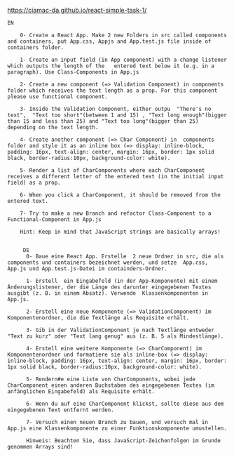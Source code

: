 https://ciamac-da.github.io/react-simple-task-1/

    EN
         
        0- Create a React App. Make 2 new Folders in src called components and containers, put App.css, Appjs and App.test.js file inside of containers folder.

        1- Create an input field (in App component) with a change listener which outputs the length of the   entered text below it (e.g. in a paragraph). Use Class-Components in App.js 
          
        2- Create a new component (=> Validation Component) in components folder which receives the text length as a prop. For this component please use functional component.
         
        3- Inside the Validation Component, either outpu  "There's no text",  "Text too short"(between 1 and 15) , "Text long enough"(bigger than 15 and less than 25) and "Text too long"(bigger than 25) depending on the text length. 
        
        4- Create another component (=> Char Component) in  components folder and style it as an inline box (=> display: inline-block, padding: 16px, text-align: center, margin: 16px, border: 1px solid black, border-radius:10px, background-color: white).

        5- Render a list of CharComponents where each CharComponent receives a different letter of the entered text (in the initial input field) as a prop.
         
        6- When you click a CharComponent, it should be removed from the entered text.

        7- Try to make a new Branch and refactor Class-Component to a Functional-Compenent in App.js

        Hint: Keep in mind that JavaScript strings are basically arrays!


         DE 
          0- Baue eine React App. Erstelle  2 neue Ordner in src, die als components und containers bezeichnet werden, und setze  App.css, App.js und App.test.js-Datei im containders-Ordner.

          1- Erstell  ein Eingabefeld (in der App-Komponente) mit einem Änderungslistener, der die Länge des darunter eingegebenen Textes ausgibt (z. B. in einem Absatz). Verwende  Klassenkomponenten in App.js.

          2- Erstell eine neue Komponente (=> ValidationComponent) im Komponentenordner, die die Textlänge als Requisite erhält.

          3- Gib in der ValidationComponent je nach Textlänge entweder "Text zu kurz" oder "Text lang genug" aus (z. B. 5 als Mindestlänge).

          4- Erstell eine weitere Komponente (=> CharComponent) im Komponentenordner und formatiere sie als inline-box (=> display: inline-block, padding: 16px, text-align: center, margin: 16px, border: 1px solid black, border-radius:10px, background-color: white).

          5- Rendern#e eine Liste von CharComponents, wobei jede CharComponent einen anderen Buchstaben des eingegebenen Textes (im anfänglichen Eingabefeld) als Requisite erhält.

          6- Wenn du auf eine CharComponent klickst, sollte diese aus dem eingegebenen Text entfernt werden.

          7- Versuch einen neuen Branch zu bauen, und versuch mal in App.js eine Klassenkomponente zu einer Funktionskomponente umustellen.

          Hinweis: Beachten Sie, dass JavaScript-Zeichenfolgen im Grunde genommen Arrays sind!